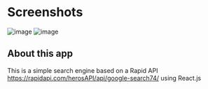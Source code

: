 # Screenshots

![image](https://github.com/M7zain/BarmejSearch/assets/99236670/bcc6679e-3cec-4bf3-8840-c76b4b5e611c)
![image](https://github.com/M7zain/BarmejSearch/assets/99236670/aa88b729-94e5-4d16-a5c8-7ad051fd039f)


## About this app 

This is a simple search engine based on a Rapid API https://rapidapi.com/herosAPI/api/google-search74/ using React.js 



